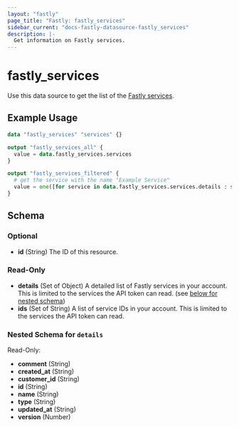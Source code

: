 ```yaml
---
layout: "fastly"
page_title: "Fastly: fastly_services"
sidebar_current: "docs-fastly-datasource-fastly_services"
description: |-
  Get information on Fastly services.
---
```


# fastly_services

Use this data source to get the list of the [Fastly services][1].

## Example Usage

```terraform
data "fastly_services" "services" {}

output "fastly_services_all" {
  value = data.fastly_services.services
}

output "fastly_services_filtered" {
  # get the service with the name "Example Service"
  value = one([for service in data.fastly_services.services.details : service.id if service.name == "Example Service"])
}
```

[1]: https://developer.fastly.com/reference/api/services/service/

<!-- schema generated by tfplugindocs -->
## Schema

### Optional

- **id** (String) The ID of this resource.

### Read-Only

- **details** (Set of Object) A detailed list of Fastly services in your account. This is limited to the services the API token can read. (see [below for nested schema](#nestedatt--details))
- **ids** (Set of String) A list of service IDs in your account. This is limited to the services the API token can read.

<a id="nestedatt--details"></a>
### Nested Schema for `details`

Read-Only:

- **comment** (String)
- **created_at** (String)
- **customer_id** (String)
- **id** (String)
- **name** (String)
- **type** (String)
- **updated_at** (String)
- **version** (Number)
